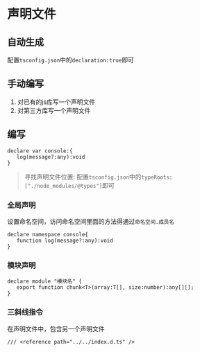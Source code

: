# 声明文件
## 自动生成
配置```tsconfig.json```中的```declaration:true```即可

## 手动编写
1. 对已有的js库写一个声明文件
2. 对第三方库写一个声明文件

## 编写
```
declare var console:{
   log(message?:any):void
}
```
> 寻找声明文件位置: 配置```tsconfig.json```中的```typeRoots:["./node_modules/@types"]```即可

### 全局声明
设置命名空间，访问命名空间里面的方法得通过```命名空间.成员名```
```
declare namespace console{
   function log(message?:any):void
}
```

### 模块声明
```
declare module "模块名" {
   export function chunk<T>(array:T[], size:number):any[][];
}
```

### 三斜线指令
在声明文件中，包含另一个声明文件
```
/// <reference path="../../index.d.ts" />
```